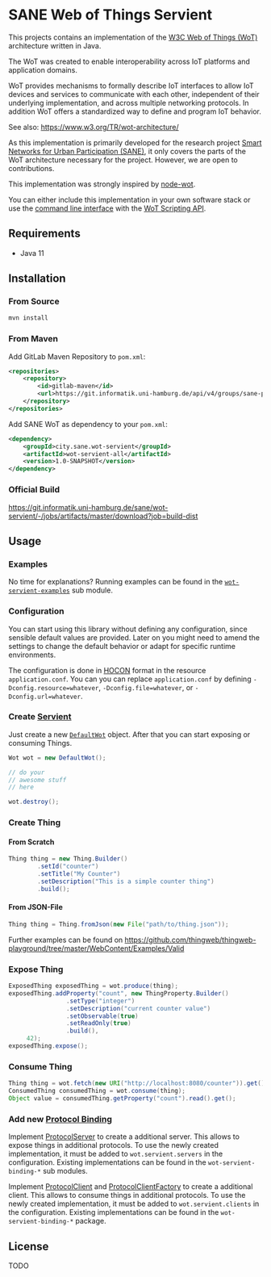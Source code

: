 # SANE Web of Things Servient

This projects contains an implementation of the [W3C Web of Things (WoT)](https://www.w3.org/TR/wot-architecture/)
architecture written in Java.

The WoT was created to enable interoperability across IoT platforms and application domains.

WoT provides mechanisms to formally describe IoT interfaces to allow IoT devices and services to communicate with each
other, independent of their underlying implementation, and across multiple networking protocols. In addition WoT offers 
a standardized way to define and program IoT behavior.

See also:
https://www.w3.org/TR/wot-architecture/

As this implementation is primarily developed for the research project
[Smart Networks for Urban Participation (SANE)](https://sane.city/), it only covers the parts of the WoT architecture
necessary for the project. However, we are open to contributions.

This implementation was strongly inspired by [node-wot](https://github.com/eclipse/thingweb.node-wot).

You can either include this implementation in your own software stack or use the [command line interface](wot-servient-cli) with the [WoT Scripting API](https://www.w3.org/TR/wot-scripting-api/).

## Requirements

* Java 11

## Installation

### From Source
```bash
mvn install
```

### From Maven

Add GitLab Maven Repository to `pom.xml`:
```xml
<repositories>
    <repository>
        <id>gitlab-maven</id>
        <url>https://git.informatik.uni-hamburg.de/api/v4/groups/sane-public/-/packages/maven</url>
    </repository>
</repositories>
```

Add SANE WoT as dependency to your `pom.xml`:
```xml
<dependency>
    <groupId>city.sane.wot-servient</groupId>
    <artifactId>wot-servient-all</artifactId>
    <version>1.0-SNAPSHOT</version>
</dependency>
```

### Official Build

https://git.informatik.uni-hamburg.de/sane/wot-servient/-/jobs/artifacts/master/download?job=build-dist

## Usage

### Examples

No time for explanations? Running examples can be found in the
[`wot-servient-examples`](wot-servient-examples/src/main/java/city/sane/wot/examples) sub module.

### Configuration

You can start using this library without defining any configuration, since sensible default values are provided. Later
on you might need to amend the settings to change the default behavior or adapt for specific runtime environments.

The configuration is done in [HOCON](https://github.com/lightbend/config/blob/master/HOCON.md) format in the resource
`application.conf`. You can you can replace `application.conf` by defining `-Dconfig.resource=whatever`,
`-Dconfig.file=whatever`, or `-Dconfig.url=whatever`.

### Create [Servient](https://www.w3.org/TR/wot-architecture/#dfn-servient)

Just create a new [`DefaultWot`](wot-servient/src/main/java/city/sane/wot/DefaultWot.java) object. After that you can start exposing
or consuming Things.

```java
Wot wot = new DefaultWot();

// do your
// awesome stuff
// here

wot.destroy();
```

### Create Thing

#### From Scratch
````java
Thing thing = new Thing.Builder()
        .setId("counter")
        .setTitle("My Counter")
        .setDescription("This is a simple counter thing")
        .build();
````

#### From JSON-File
```java
Thing thing = Thing.fromJson(new File("path/to/thing.json"));
```

Further examples can be found on https://github.com/thingweb/thingweb-playground/tree/master/WebContent/Examples/Valid

### Expose Thing
```java
ExposedThing exposedThing = wot.produce(thing);
exposedThing.addProperty("count", new ThingProperty.Builder()
                .setType("integer")
                .setDescription("current counter value")
                .setObservable(true)
                .setReadOnly(true)
                .build(),
     42);
exposedThing.expose();
```

### Consume Thing
```java
Thing thing = wot.fetch(new URI("http://localhost:8080/counter")).get();
ConsumedThing consumedThing = wot.consume(thing);
Object value = consumedThing.getProperty("count").read().get();
```

### Add new [Protocol Binding](https://www.w3.org/TR/wot-architecture/#dfn-wot-protocol-binding)

Implement [ProtocolServer](wot-servient/src/main/java/city/sane/wot/binding/ProtocolServer.java) to create a additional server. This
allows to expose things in additional protocols. To use the newly created implementation, it must be added to
`wot.servient.servers` in the configuration.
Existing implementations can be found in the `wot-servient-binding-*` sub modules.

Implement [ProtocolClient](wot-servient/src/main/java/city/sane/wot/binding/ProtocolClient.java) and
[ProtocolClientFactory](src/main/java/city/sane/wot/binding/ProtocolClientFactor.java) to create a additional client.
This allows to consume things in additional protocols. To use the newly created implementation, it must be added to
`wot.servient.clients` in the configuration.
Existing implementations can be found in the `wot-servient-binding-*` package.

## License

TODO
